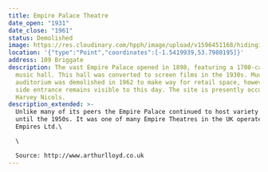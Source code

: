 ```yaml
---
title: Empire Palace Theatre
date_open: "1931"
date_close: "1961"
status: Demolished
image: https://res.cloudinary.com/hpph/image/upload/v1596451168/hidinginplainsight/empirepalacetheatre.svg
location: '{"type":"Point","coordinates":[-1.5419939,53.7980195]}'
address: 109 Briggate
description: The vast Empire Palace opened in 1898, featuring a 1700-capacity
  music hall. This hall was converted to screen films in the 1930s. Much of the
  auditorium was demolished in 1962 to make way for retail space, however the
  side entrance remains visible to this day. The site is presently occupied by
  Harvey Nicols.
description_extended: >-
  Unlike many of its peers the Empire Palace continued to host variety acts
  until the 1950s. It was one of many Empire Theatres in the UK operated by Moss
  Empires Ltd.\

  \

  Source: http://www.arthurlloyd.co.uk
---
```

